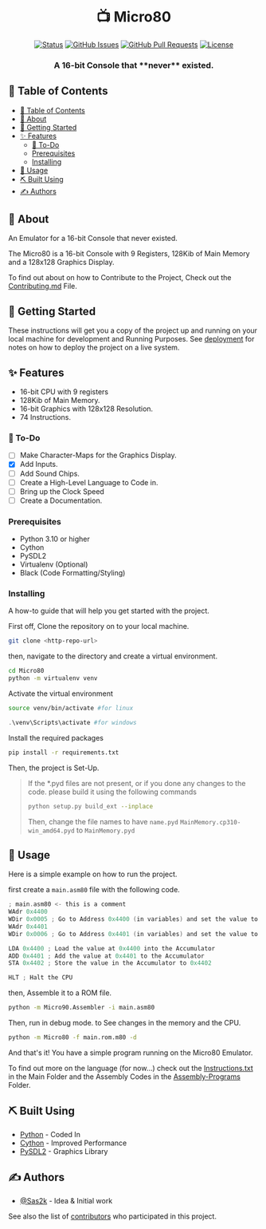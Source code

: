 <h1 align="center">📺 Micro80</h1>

<div align="center">

[![Status](https://img.shields.io/badge/status-active-success.svg)]()
[![GitHub Issues](https://img.shields.io/github/issues/Sas2k/Micro80.svg)](https://github.com/Sas2k/Micro80/issues)
[![GitHub Pull Requests](https://img.shields.io/github/issues-pr/Sas2k/Micro80.svg)](https://github.com/Sas2k/Micro80/pulls)
[![License](https://img.shields.io/badge/license-MIT-blue.svg)](/LICENSE)

</div>

<h3 align="center"> A 16-bit Console that **never** existed.
    <br> 
</h3>

## 📝 Table of Contents

- [📝 Table of Contents](#-table-of-contents)
- [🧐 About ](#-about-)
- [🏁 Getting Started ](#-getting-started-)
- [✨ Features ](#-features-)
  - [📃 To-Do](#-to-do)
  - [Prerequisites](#prerequisites)
  - [Installing](#installing)
- [🎈 Usage ](#-usage-)
- [⛏️ Built Using ](#️-built-using-)
- [✍️ Authors ](#️-authors-)

## 🧐 About <a name = "about"></a>

An Emulator for a 16-bit Console that never existed.

The Micro80 is a 16-bit Console with 9 Registers, 128Kib of Main Memory and a 128x128 Graphics Display.

To find out about on how to Contribute to the Project, Check out the [Contributing.md](CONTRIBUTING.md) File.

## 🏁 Getting Started <a name = "getting_started"></a>

These instructions will get you a copy of the project up and running on your local machine for development and Running Purposes. See [deployment](#deployment) for notes on how to deploy the project on a live system.

## ✨ Features <a name = "features"></a>

- 16-bit CPU with 9 registers
- 128Kib of Main Memory.
- 16-bit Graphics with 128x128 Resolution.
- 74 Instructions.

### 📃 To-Do

- [ ] Make Character-Maps for the Graphics Display.
- [x] Add Inputs.
- [ ] Add Sound Chips.
- [ ] Create a High-Level Language to Code in.
- [ ] Bring up the Clock Speed
- [ ] Create a Documentation.

### Prerequisites

- Python 3.10 or higher
- Cython
- PySDL2
- Virtualenv (Optional)
- Black (Code Formatting/Styling)

### Installing

A how-to guide that will help you get started with the project.

First off, Clone the repository on to your local machine.

```bash
git clone <http-repo-url>
```

then, navigate to the directory and create a virtual environment.

```bash
cd Micro80
python -m virtualenv venv
```

Activate the virtual environment

```bash
source venv/bin/activate #for linux
```
```powershell
.\venv\Scripts\activate #for windows
```

Install the required packages

```bash
pip install -r requirements.txt
```

Then, the project is Set-Up.

> If the *.pyd files are not present, or if you done any changes to the code. please build it using the following commands
> ```bash
> python setup.py build_ext --inplace
> ```
> Then, change the file names to have `name.pyd`
> `MainMemory.cp310-win_amd64.pyd` to `MainMemory.pyd`

## 🎈 Usage <a name="usage"></a>

Here is a simple example on how to run the project.

first create a `main.asm80` file with the following code.

```c
; main.asm80 <- this is a comment
WAdr 0x4400
WDir 0x0005 ; Go to Address 0x4400 (in variables) and set the value to 5
WAdr 0x4401
WDir 0x0006 ; Go to Address 0x4401 (in variables) and set the value to 6

LDA 0x4400 ; Load the value at 0x4400 into the Accumulator
ADD 0x4401 ; Add the value at 0x4401 to the Accumulator
STA 0x4402 ; Store the value in the Accumulator to 0x4402

HLT ; Halt the CPU
```

then, Assemble it to a ROM file.

```bash
python -m Micro90.Assembler -i main.asm80
```

Then, run in debug mode. to See changes in the memory and the CPU.

```bash
python -m Micro80 -f main.rom.m80 -d
```

And that's it! You have a simple program running on the Micro80 Emulator.

To find out more on the language (for now...) check out the [Instructions.txt](Micro80\instructions.txt) in the Main Folder and the Assembly Codes in the [Assembly-Programs](Micro80\Assembly-Programs) Folder.

## ⛏️ Built Using <a name = "built_using"></a>

- [Python](https://www.python.org/) - Coded In
- [Cython](https://cython.org/) - Improved Performance
- [PySDL2](https://pysdl2.readthedocs.io/en/rel_0_9_7/) - Graphics Library

## ✍️ Authors <a name = "authors"></a>

- [@Sas2k](https://github.com/Sas2k) - Idea & Initial work

See also the list of [contributors](https://github.com/Sas2k/Micro80/contributors) who participated in this project.

